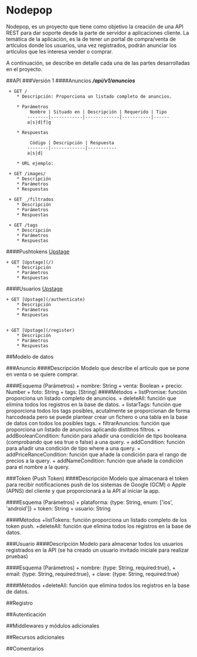 # Nodepop

Nodepop, es un proyecto que tiene como objetivo la creación de una API REST para dar soporte desde la parte de servidor a aplicaciones cliente. La temática de la aplicación, es la de tener un portal de compra/venta de artículos donde los usuarios, una vez registrados, podrán anunciar los artículos que les interesa vender o comprar.

A continuación, se describe en detalle cada una de las partes desarrolladas en el proyecto.

##API
###Versión 1
####Anuncios **_/api/v1/anuncios_**

     + GET /
        * Descripción: Proporciona un listado completo de anuncios.

        * Parámetros
             Nombre | Situado en | Descripción | Requerido | Tipo
            --------|------------|-------------|-----------|------
            a|s|d|f|g

        * Respuestas

             Código | Descripción | Respuesta
            --------|-------------|-----------
            a|s|d|

        * URL ejemplo:

     + GET /images/
        * Descripción
        * Parámetros
        * Respuestas

     + GET _/filtrados
        * Descripción
        * Parámetros
        * Respuestas

     + GET /tags
        * Descripción
        * Parámetros
        * Respuestas

####Pushtokens [Upstage](/api/v1/pushTokens)

    + GET [Upstage](/)
        * Descripción
        * Parámetros
        * Respuestas

####Usuarios [Upstage](/api/v1/usuarios)

    + GET [Upstage](/authenticate)
        * Descripción
        * Parámetros
        * Respuestas


    + GET [Upstage](/register)
        * Descripción
        * Parámetros
        * Respuestas

##Modelo de datos

###Anuncio
####Descripción
Modelo que describe el artículo que se pone en venta o se quiere comprar.

####Esquema (Parámetros)
    + nombre: String
    + venta: Boolean
    + precio: Number
    + foto: String
    + tags: [String]
####Métodos
    + listPromise: función proporciona un listado completo de anuncios.
    + deleteAll: función que elimina todos los registros en la base de datos.
    + listarTags: función que proporciona todos los tags posibles, acutalmente se proporcionan de forma harcodeada pero se puede plantear crear un fichero o una tabla en la base de datos con todos los posibles tags.
    + filtrarAnuncios: función que proporciona un listado de anuncios aplicando distitnos filtros.
    + addBooleanCondition: función para añadir una condición de tipo booleana (comprobando que sea true o false) a una query.
    + addCondition: función para añadir una condición de tipo where a una query.
    + addPriceRanceCondition: función que añade la condición para el rango de precios a la query.
    + addNameCondition: función que añade la condición para el nombre a la query.

###Token (Push Token)
####Descripción
Modelo que almacenará el token para recibir notificaciones push de los sistemas de Google (GCM) o Apple (APNS) del cliente y que proporcionará a la API  al iniciar la app.

####Esquema (Parámetros)
    + plataforma: {type: String, enum: ['ios', 'android']}
    + token: String
    + usuario: String

####Métodos
    +listTokens: función proporciona un listado completo de los token push.
    +deleteAll: función que elimina todos los registros en la base de datos.

###Usuario
####Descripción
Modelo para almacenar todos los usuarios registrados en la API (se ha creado un usuario invitado iniciale para realizar pruebas)

####Esquema (Parámetros)
    + nombre: {type: String, required:true},
    + email: {type: String, required:true},
    + clave: {type: String, required:true}

####Métodos
    +deleteAll: función que elimina todos los registros en la base de datos.

##Registro

##Autenticación

##Middlewares y módulos adicionales

##Recursos adicionales

##Comentarios